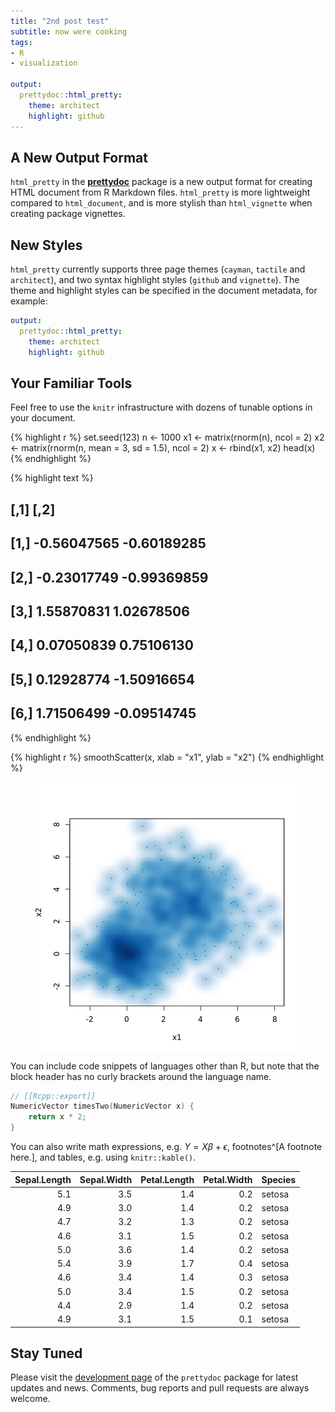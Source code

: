 ```yaml
---
title: "2nd post test"
subtitle: now were cooking
tags:
- R
- visualization

output:
  prettydoc::html_pretty:
    theme: architect
    highlight: github
---
```



## A New Output Format

`html_pretty` in the [**prettydoc**](http://github.com/yixuan/prettydoc/)
package is a new output format for creating HTML document from R Markdown files.
`html_pretty` is more lightweight compared to `html_document`, and is more
stylish than `html_vignette` when creating package vignettes.

## New Styles

`html_pretty` currently supports three page themes (`cayman`, `tactile` and
`architect`), and two syntax highlight styles (`github` and `vignette`).
The theme and highlight styles can be specified in the document metadata,
for example:

```yaml
output:
  prettydoc::html_pretty:
    theme: architect
    highlight: github
```

## Your Familiar Tools

Feel free to use the `knitr` infrastructure with dozens of tunable options in
your document.


{% highlight r %}
set.seed(123)
n <- 1000
x1  <- matrix(rnorm(n), ncol = 2)
x2  <- matrix(rnorm(n, mean = 3, sd = 1.5), ncol = 2)
x   <- rbind(x1, x2)
head(x)
{% endhighlight %}



{% highlight text %}
##             [,1]        [,2]
## [1,] -0.56047565 -0.60189285
## [2,] -0.23017749 -0.99369859
## [3,]  1.55870831  1.02678506
## [4,]  0.07050839  0.75106130
## [5,]  0.12928774 -1.50916654
## [6,]  1.71506499 -0.09514745
{% endhighlight %}



{% highlight r %}
smoothScatter(x, xlab = "x1", ylab = "x2")
{% endhighlight %}

<img src="/rmd_input/figs/keto_diet/unnamed-chunk-1-1.png" title="testing" alt="testing" style="display: block; margin: auto;" />

You can include code snippets of languages other than R, but note that
the block header has no curly brackets around the language name.

```cpp
// [[Rcpp::export]]
NumericVector timesTwo(NumericVector x) {
    return x * 2;
}
```

You can also write math expressions, e.g. $Y = X\beta + \epsilon$,
footnotes^[A footnote here.], and tables, e.g. using `knitr::kable()`.


| Sepal.Length| Sepal.Width| Petal.Length| Petal.Width|Species |
|------------:|-----------:|------------:|-----------:|:-------|
|          5.1|         3.5|          1.4|         0.2|setosa  |
|          4.9|         3.0|          1.4|         0.2|setosa  |
|          4.7|         3.2|          1.3|         0.2|setosa  |
|          4.6|         3.1|          1.5|         0.2|setosa  |
|          5.0|         3.6|          1.4|         0.2|setosa  |
|          5.4|         3.9|          1.7|         0.4|setosa  |
|          4.6|         3.4|          1.4|         0.3|setosa  |
|          5.0|         3.4|          1.5|         0.2|setosa  |
|          4.4|         2.9|          1.4|         0.2|setosa  |
|          4.9|         3.1|          1.5|         0.1|setosa  |

## Stay Tuned

Please visit the [development page](http://github.com/yixuan/prettydoc/) of the 
`prettydoc` package for latest updates and news. Comments, bug reports and
pull requests are always welcome.

